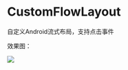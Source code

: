 # CustomFlowLayout
自定义Android流式布局，支持点击事件

效果图：

![](https://github.com/Rothschild759613677/CustomFlowLayout/screenshots/flowLayout-1.png)